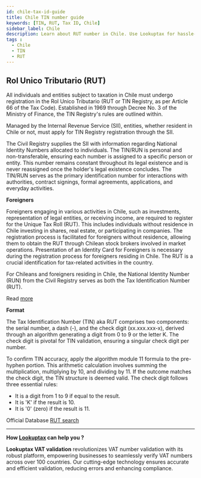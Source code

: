 ```yaml
---
id: chile-tax-id-guide
title: Chile TIN number guide
keywords: [TIN, RUT, Tax ID, Chile]
sidebar_label: Chile
description: Learn about RUT number in Chile. Use Lookuptax for hassle-free tax id validation in Chile and other 100+ countries
tags : 
  - Chile
  - TIN
  - RUT
---
```

## Rol Unico Tributario (RUT)
All individuals and entities subject to taxation in Chile must undergo registration in the Rol Unico Tributario (RUT or TIN Registry, as per Article 66 of the Tax Code). Established in 1969 through Decree No. 3 of the Ministry of Finance, the TIN Registry's rules are outlined within.

Managed by the Internal Revenue Service (SII), entities, whether resident in Chile or not, must apply for TIN Registry registration through the SII. 

The Civil Registry supplies the SII with information regarding National Identity Numbers allocated to individuals. The TIN/RUN is personal and non-transferable, ensuring each number is assigned to a specific person or entity. This number remains constant throughout its legal existence and is never reassigned once the holder's legal existence concludes. The TIN/RUN serves as the primary identification number for interactions with authorities, contract signings, formal agreements, applications, and everyday activities. 


**Foreigners** 

Foreigners engaging in various activities in Chile, such as investments, representation of legal entities, or receiving income, are required to register for the Unique Tax Roll (RUT). This includes individuals without residence in Chile investing in shares, real estate, or participating in companies. The registration process is facilitated for foreigners without residence, allowing them to obtain the RUT through Chilean stock brokers involved in market operations. Presentation of an Identity Card for Foreigners is necessary during the registration process for foreigners residing in Chile. The RUT is a crucial identification for tax-related activities in the country.

For Chileans and foreigners residing in Chile, the National Identity Number (RUN) from the Civil Registry serves as both the Tax Identification Number (RUT). 

Read [more](https://www.sii.cl/contribuyentes/contribuyentes_individuales/chilenos_extranjero/rol_unico_tributario.htm)

**Format** 

The Tax Identification Number (TIN) aka RUT comprises two components: the serial number, a dash (-), and the check digit (xx.xxx.xxx-x), derived through an algorithm generating a digit from 0 to 9 or the letter K. The check digit is pivotal for TIN validation, ensuring a singular check digit per number.

To confirm TIN accuracy, apply the algorithm module 11 formula to the pre-hyphen portion. This arithmetic calculation involves summing the multiplication, multiplying by 10, and dividing by 11. If the outcome matches the check digit, the TIN structure is deemed valid. The check digit follows three essential rules:

- It is a digit from 1 to 9 if equal to the result.
- It is 'K' if the result is 10.
- It is '0' (zero) if the result is 11.




Official Database [RUT search](https://zeus.sii.cl/cvc/stc/stc.html)

----
**How [Lookuptax](https://lookuptax.com/) can help you ?**

**Lookuptax VAT validation** revolutionizes VAT number validation with its robust platform, empowering businesses to seamlessly verify VAT numbers across over 100 countries. Our cutting-edge technology ensures accurate and efficient validation, reducing errors and enhancing compliance.
